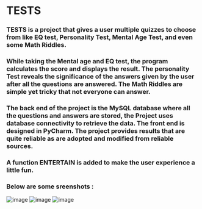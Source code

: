 # TESTS

### TESTS is a project that gives a user multiple quizzes to choose from like EQ test, Personality Test, Mental Age Test, and even some Math Riddles.
 
### While taking the Mental age and EQ test, the program calculates the score and displays the result. The personality Test reveals the significance of the answers given by the user after all the questions are answered. The Math Riddles are simple yet tricky that not everyone can answer.
 
### The back end of the project is the MySQL database where all the questions and answers are stored, the Project uses database connectivity to retrieve the data. The front end is designed in PyCharm. The project provides results that are quite reliable as are adopted and modified from reliable sources.

### A function ENTERTAIN is added to make the user experience a little fun.
### Below are some sreenshots :
![image](https://user-images.githubusercontent.com/72311204/128839574-1c76d880-0e53-4fe7-bc15-3dda67a43bda.png)
![image](https://user-images.githubusercontent.com/72311204/128839876-2e001d34-06b1-4528-801e-c6cef05910e1.png)
![image](https://user-images.githubusercontent.com/72311204/128840254-ef323bfd-05e1-433d-9f56-538a337aecef.png)


